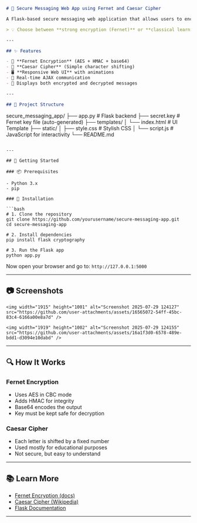 

```markdown
# 🔐 Secure Messaging Web App using Fernet and Caesar Cipher

A Flask-based secure messaging web application that allows users to encrypt and decrypt messages using **Fernet Encryption** and the **Caesar Cipher**.

> 💡 Choose between **strong encryption (Fernet)** or **classical learning cipher (Caesar)** to secure your messages in a stylish, interactive web interface.

---

## ✨ Features

- 🔐 **Fernet Encryption** (AES + HMAC + base64)
- 🧠 **Caesar Cipher** (Simple character shifting)
- 🖥️ **Responsive Web UI** with animations
- 🔄 Real-time AJAX communication
- 📜 Displays both encrypted and decrypted messages

---

## 📁 Project Structure

```

secure\_messaging\_app/
├── app.py                # Flask backend
├── secret.key            # Fernet key file (auto-generated)
├── templates/
│   └── index.html        # UI Template
├── static/
│   ├── style.css         # Stylish CSS
│   └── script.js         # JavaScript for interactivity
└── README.md

````

---

## 🚀 Getting Started

### 📦 Prerequisites

- Python 3.x
- pip

### 🔧 Installation

```bash
# 1. Clone the repository
git clone https://github.com/yourusername/secure-messaging-app.git
cd secure-messaging-app

# 2. Install dependencies
pip install flask cryptography

# 3. Run the Flask app
python app.py
````

Now open your browser and go to:
`http://127.0.0.1:5000`

---

## 📷 Screenshots



```<img width="1915" height="1001" alt="Screenshot 2025-07-29 124127" src="https://github.com/user-attachments/assets/16565072-54ff-45bc-83c4-6166a00e8a7d" />```

```<img width="1919" height="1002" alt="Screenshot 2025-07-29 124155" src="https://github.com/user-attachments/assets/16a1f3d0-6578-489e-bdd1-d3094e10dabd" />```



---

## 🔍 How It Works

### Fernet Encryption

* Uses AES in CBC mode
* Adds HMAC for integrity
* Base64 encodes the output
* Key must be kept safe for decryption

### Caesar Cipher

* Each letter is shifted by a fixed number
* Used mostly for educational purposes
* Not secure, but easy to understand

---

## 📚 Learn More

* [Fernet Encryption (docs)](https://cryptography.io/en/latest/fernet/)
* [Caesar Cipher (Wikipedia)](https://en.wikipedia.org/wiki/Caesar_cipher)
* [Flask Documentation](https://flask.palletsprojects.com/)

---
